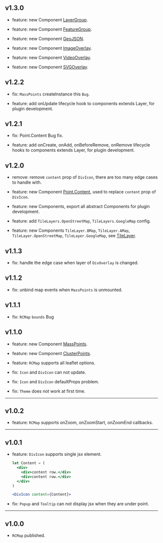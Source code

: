 ## v1.3.0

- feature: new Component [LayerGroup](https://github.com/Coder-JJ/rc-leaflet/blob/master/docs/LayerGroup.md).

- feature: new Component [FeatureGroup](https://github.com/Coder-JJ/rc-leaflet/blob/master/docs/FeatureGroup.md).

- feature: new Component [GeoJSON](https://github.com/Coder-JJ/rc-leaflet/blob/master/docs/GeoJSON.md).

- feature: new Component [ImageOverlay](https://github.com/Coder-JJ/rc-leaflet/blob/master/docs/ImageOverlay.md).

- feature: new Component [VideoOverlay](https://github.com/Coder-JJ/rc-leaflet/blob/master/docs/VideoOverlay.md).

- feature: new Component [SVGOverlay](https://github.com/Coder-JJ/rc-leaflet/blob/master/docs/SVGOverlay.md).

## v1.2.2

- fix: `MassPoints` createInstance this `Bug`.

- feature: add onUpdate lifecycle hook to components extends Layer, for plugin development.

## v1.2.1

- fix: Point.Content Bug fix.

- feature: add onCreate, onAdd, onBeforeRemove, onRemove lifecycle hooks to components extends Layer, for plugin development.

## v1.2.0

- remove: remove `content` prop of `DivIcon`, there are too many edge cases to handle with.

- feature: new Component [Point.Content](https://github.com/Coder-JJ/rc-leaflet/blob/master/docs/Point.md), used to replace `content` prop of `DivIcon`.

- feature: new Components, export all abstract Components for plugin development.

- feature: add `TileLayers.OpenStreetMap`, `TileLayers.GoogleMap` config.

- feature: new Components `TileLayer.BMap`, `TileLayer.AMap`, `TileLayer.OpenStreetMap`, `TileLayer.GoogleMap`, see [TileLayer](https://github.com/Coder-JJ/rc-leaflet/blob/master/docs/TileLayer.md).

## v1.1.3

- fix: handle the edge case when layer of `DivOverlay` is changed.

## v1.1.2

- fix: unbind map events when `MassPoints` is unmounted.

## v1.1.1

- fix: `RCMap` `bounds` Bug

## v1.1.0

- feature: new Component [MassPoints](https://github.com/Coder-JJ/rc-leaflet/blob/master/docs/MassPoints.md).

- feature: new Component [ClusterPoints](https://github.com/Coder-JJ/rc-leaflet/blob/master/docs/ClusterPoints.md).

- feature: `RCMap` supports all leaflet options.

- fix: `Icon` and `DivIcon` can not update.

- fix: `Icon` and `DivIcon` defaultProps problem.

- fix: `Theme` does not work at first time.

---

## v1.0.2

- feature: `RCMap` supports onZoom, onZoomStart, onZoomEnd callbacks.

---

## v1.0.1

- feature: `DivIcon` supports single jsx element.

  ```jsx
  let Content = (
    <div>
      <div>content row.</div>
      <div>content row.</div>
    </div>
  )

  <DivIcon content={Content}>
  ```

- fix: `Popup` and `Tooltip` can not display jsx when they are under point.

---

## v1.0.0

- `RCMap` published.
